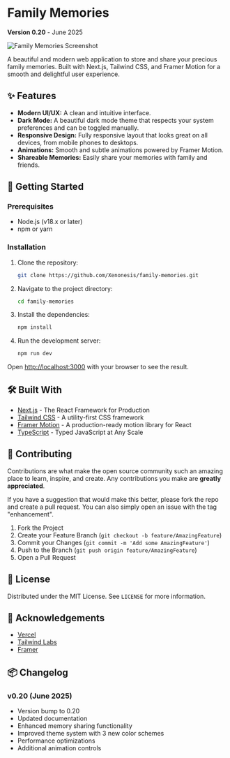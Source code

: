 # Family Memories

**Version 0.20** - June 2025

![Family Memories Screenshot](https://via.placeholder.com/800x400.png?text=Family+Memories+App)

A beautiful and modern web application to store and share your precious family memories. Built with Next.js, Tailwind CSS, and Framer Motion for a smooth and delightful user experience.

## ✨ Features

* **Modern UI/UX:** A clean and intuitive interface.
* **Dark Mode:** A beautiful dark mode theme that respects your system preferences and can be toggled manually.
* **Responsive Design:** Fully responsive layout that looks great on all devices, from mobile phones to desktops.
* **Animations:** Smooth and subtle animations powered by Framer Motion.
* **Shareable Memories:** Easily share your memories with family and friends.

## 🚀 Getting Started

### Prerequisites

* Node.js (v18.x or later)
* npm or yarn

### Installation

1. Clone the repository:

   ```sh
   git clone https://github.com/Xenonesis/family-memories.git
   ```

2. Navigate to the project directory:

   ```sh
   cd family-memories
   ```

3. Install the dependencies:

   ```sh
   npm install
   ```

4. Run the development server:

   ```sh
   npm run dev
   ```

Open [http://localhost:3000](http://localhost:3000) with your browser to see the result.

## 🛠️ Built With

* [Next.js](https://nextjs.org/) - The React Framework for Production
* [Tailwind CSS](https://tailwindcss.com/) - A utility-first CSS framework
* [Framer Motion](https://www.framer.com/motion/) - A production-ready motion library for React
* [TypeScript](https://www.typescriptlang.org/) - Typed JavaScript at Any Scale

## 🤝 Contributing

Contributions are what make the open source community such an amazing place to learn, inspire, and create. Any contributions you make are **greatly appreciated**.

If you have a suggestion that would make this better, please fork the repo and create a pull request. You can also simply open an issue with the tag "enhancement".

1. Fork the Project
2. Create your Feature Branch (`git checkout -b feature/AmazingFeature`)
3. Commit your Changes (`git commit -m 'Add some AmazingFeature'`)
4. Push to the Branch (`git push origin feature/AmazingFeature`)
5. Open a Pull Request

## 📄 License

Distributed under the MIT License. See `LICENSE` for more information.

## 💖 Acknowledgements

* [Vercel](https://vercel.com/)
* [Tailwind Labs](https://tailwindcss.com/)
* [Framer](https://www.framer.com/)

## 📦 Changelog

### v0.20 (June 2025)
- Version bump to 0.20
- Updated documentation
- Enhanced memory sharing functionality
- Improved theme system with 3 new color schemes
- Performance optimizations
- Additional animation controls